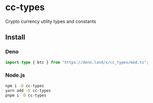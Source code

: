 # cc-types

Crypto currency utility types and constants

## Install

### Deno

```ts
import type { btc } from "https://deno.land/x/cc_types/mod.ts";
```

### Node.js

```bash
npm i -D cc-types
yarn add -D cc-types
pnpm i -D cc-types
```
